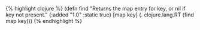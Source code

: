 {% highlight clojure %}
(defn find
  "Returns the map entry for key, or nil if key not present."
  {:added "1.0"
   :static true}
  [map key] (. clojure.lang.RT (find map key)))
{% endhighlight %}
